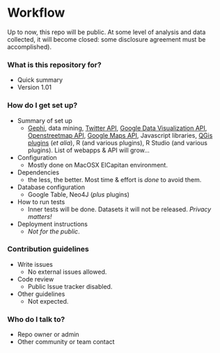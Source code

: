 # Workflow #

Up to now, this repo will be public. At some level of analysis and data collected, it will become closed: some disclosure agreement must be accomplished).

### What is this repository for? ###

* Quick summary
* Version 1.01

### How do I get set up? ###

* Summary of set up
    * [Gephi](https://gephi.org/), data mining, [Twitter API](https://dev.twitter.com/overview/api), [Google Data Visualization API](https://developers.google.com/chart/interactive/docs/reference), [Openstreetmap API](http://wiki.openstreetmap.org/wiki/API_v0.7), [Google Maps API](https://developers.google.com/maps/documentation/javascript/tutorial?hl=es-419), Javascript libraries, [QGis](http://www.qgis.org/en/site/) [plugins](https://plugins.qgis.org/) (_et alia_), R (and various plugins), R Studio (and various plugins). List of webapps & API will grow...
* Configuration
    * Mostly done on MacOSX ElCapitan environment.
* Dependencies
    * the less, the better. Most time & effort is _done_ to avoid them.
* Database configuration
    * Google Table, Neo4J (_plus_ plugins)
* How to run tests
    * Inner tests will be done. Datasets it will not be released. _Privacy matters!_
* Deployment instructions
    * _Not for the public_. 

### Contribution guidelines ###

* Write issues
    * No external issues allowed. 
* Code review
    * Public Issue tracker disabled. 
* Other guidelines
    * Not expected. 

### Who do I talk to? ###

* Repo owner or admin
* Other community or team contact